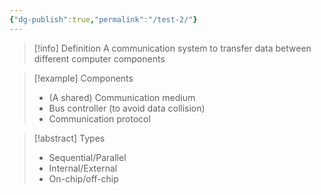 ```yaml
---
{"dg-publish":true,"permalink":"/test-2/"}
---
```


> [!info] Definition
> A communication system to transfer data between different computer components

> [!example] Components
> - (A shared) Communication medium
> - Bus controller (to avoid data collision)
> - Communication protocol

> [!abstract] Types
> - Sequential/Parallel
> - Internal/External
> - On-chip/off-chip
